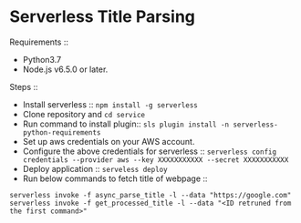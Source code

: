 # Serverless Title Parsing

Requirements ::

* Python3.7
* Node.js v6.5.0 or later.

Steps ::

* Install serverless :: ```npm install -g serverless```
* Clone repository and ```cd service```
* Run command to install plugin:: ```sls plugin install -n serverless-python-requirements```
* Set up aws credentials on your AWS account.
* Configure the above credentials for serverless :: ```serverless config credentials --provider aws --key XXXXXXXXXXX --secret XXXXXXXXXXX```
* Deploy application :: ```serveless deploy```
* Run below commands to fetch title of webpage :: 
```
serverless invoke -f async_parse_title -l --data "https://google.com"
serverless invoke -f get_processed_title -l --data "<ID retruned from the first command>"
```

